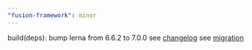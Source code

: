 ```yaml
---
"fusion-framework": minor
---
```


build(deps): bump lerna from 6.6.2 to 7.0.0
see [changelog](https://github.com/lerna/lerna/blob/c81422dbbd37c45d408c9a87a168aed30a1e3a38/CHANGELOG.md)
see [migration](https://lerna.js.org/docs/legacy-package-management)
